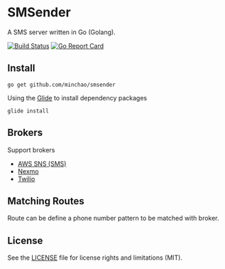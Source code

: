 # SMSender

A SMS server written in Go (Golang).

[![Build Status](https://travis-ci.org/minchao/smsender.svg?branch=master)](https://travis-ci.org/minchao/smsender)
[![Go Report Card](https://goreportcard.com/badge/github.com/minchao/smsender)](https://goreportcard.com/report/github.com/minchao/smsender)

## Install

```
go get github.com/minchao/smsender
```

Using the [Glide](https://glide.sh/) to install dependency packages

```
glide install
```

## Brokers

Support brokers

* [AWS SNS (SMS)](https://aws.amazon.com/sns/)
* [Nexmo](https://www.nexmo.com/)
* [Twilio](https://www.twilio.com/)

## Matching Routes

Route can be define a phone number pattern to be matched with broker.

## License

See the [LICENSE](LICENSE.md) file for license rights and limitations (MIT).